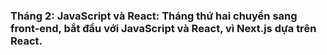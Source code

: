 ### Tháng 2: JavaScript và React: Tháng thứ hai chuyển sang front-end, bắt đầu với JavaScript và React, vì Next.js dựa trên React.